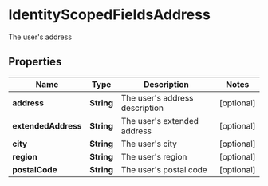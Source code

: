 

# IdentityScopedFieldsAddress

The user's address
## Properties

Name | Type | Description | Notes
------------ | ------------- | ------------- | -------------
**address** | **String** | The user&#39;s address description |  [optional]
**extendedAddress** | **String** | The user&#39;s extended address |  [optional]
**city** | **String** | The user&#39;s city |  [optional]
**region** | **String** | The user&#39;s region |  [optional]
**postalCode** | **String** | The user&#39;s postal code |  [optional]



